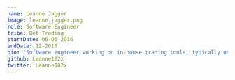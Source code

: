 ```yaml
---
name: Leanne Jagger
image: leanne_jagger.png
role: Software Engineer
tribe: Bet Trading
startDate: 06-06-2016
endDate: 12-2018
bio: "Software engineer working on in-house trading tools, typically using Java, React, Node and a serverless architecture in AWS."
github: Leanne182x
twitter: Leanne182x
---
```

